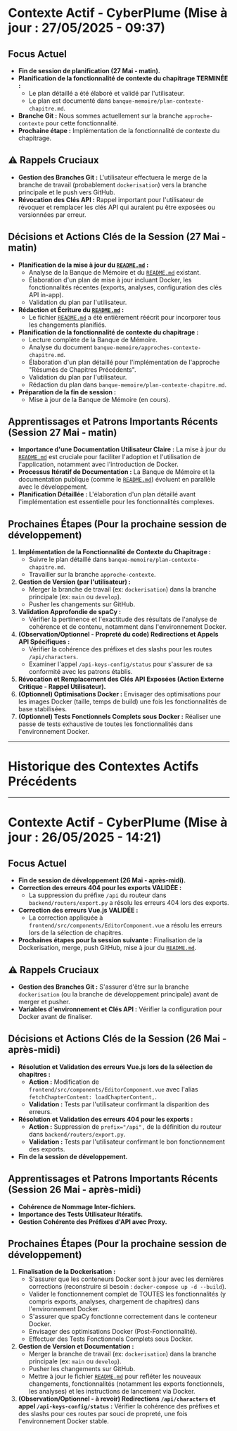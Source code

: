 # Contexte Actif - CyberPlume (Mise à jour : 27/05/2025 - 09:37)

## Focus Actuel

*   **Fin de session de planification (27 Mai - matin).**
*   **Planification de la fonctionnalité de contexte du chapitrage TERMINÉE :**
    *   Le plan détaillé a été élaboré et validé par l'utilisateur.
    *   Le plan est documenté dans `banque-memoire/plan-contexte-chapitre.md`.
*   **Branche Git :** Nous sommes actuellement sur la branche `approche-contexte` pour cette fonctionnalité.
*   **Prochaine étape :** Implémentation de la fonctionnalité de contexte du chapitrage.

## ⚠️ Rappels Cruciaux

*   **Gestion des Branches Git :** L'utilisateur effectuera le merge de la branche de travail (probablement `dockerisation`) vers la branche principale et le push vers GitHub.
*   **Révocation des Clés API :** Rappel important pour l'utilisateur de révoquer et remplacer les clés API qui auraient pu être exposées ou versionnées par erreur.

## Décisions et Actions Clés de la Session (27 Mai - matin)

*   **Planification de la mise à jour du [`README.md`](README.md) :**
    *   Analyse de la Banque de Mémoire et du [`README.md`](README.md) existant.
    *   Élaboration d'un plan de mise à jour incluant Docker, les fonctionnalités récentes (exports, analyses, configuration des clés API in-app).
    *   Validation du plan par l'utilisateur.
*   **Rédaction et Écriture du [`README.md`](README.md) :**
    *   Le fichier [`README.md`](README.md) a été entièrement réécrit pour incorporer tous les changements planifiés.
*   **Planification de la fonctionnalité de contexte du chapitrage :**
    *   Lecture complète de la Banque de Mémoire.
    *   Analyse du document `banque-memoire/approches-contexte-chapitre.md`.
    *   Élaboration d'un plan détaillé pour l'implémentation de l'approche "Résumés de Chapitres Précédents".
    *   Validation du plan par l'utilisateur.
    *   Rédaction du plan dans `banque-memoire/plan-contexte-chapitre.md`.
*   **Préparation de la fin de session :**
    *   Mise à jour de la Banque de Mémoire (en cours).

## Apprentissages et Patrons Importants Récents (Session 27 Mai - matin)

*   **Importance d'une Documentation Utilisateur Claire :** La mise à jour du [`README.md`](README.md) est cruciale pour faciliter l'adoption et l'utilisation de l'application, notamment avec l'introduction de Docker.
*   **Processus Itératif de Documentation :** La Banque de Mémoire et la documentation publique (comme le [`README.md`](README.md)) évoluent en parallèle avec le développement.
*   **Planification Détaillée :** L'élaboration d'un plan détaillé avant l'implémentation est essentielle pour les fonctionnalités complexes.

## Prochaines Étapes (Pour la prochaine session de développement)

1.  **Implémentation de la Fonctionnalité de Contexte du Chapitrage :**
    *   Suivre le plan détaillé dans `banque-memoire/plan-contexte-chapitre.md`.
    *   Travailler sur la branche `approche-contexte`.
2.  **Gestion de Version (par l'utilisateur) :**
    *   Merger la branche de travail (ex: `dockerisation`) dans la branche principale (ex: `main` ou `develop`).
    *   Pusher les changements sur GitHub.
3.  **Validation Approfondie de spaCy :**
    *   Vérifier la pertinence et l'exactitude des résultats de l'analyse de cohérence et de contenu, notamment dans l'environnement Docker.
4.  **(Observation/Optionnel - Propreté du code) Redirections et Appels API Spécifiques :**
    *   Vérifier la cohérence des préfixes et des slashs pour les routes `/api/characters`.
    *   Examiner l'appel `/api-keys-config/status` pour s'assurer de sa conformité avec les patrons établis.
5.  **Révocation et Remplacement des Clés API Exposées (Action Externe Critique - Rappel Utilisateur).**
6.  **(Optionnel) Optimisations Docker :** Envisager des optimisations pour les images Docker (taille, temps de build) une fois les fonctionnalités de base stabilisées.
7.  **(Optionnel) Tests Fonctionnels Complets sous Docker :** Réaliser une passe de tests exhaustive de toutes les fonctionnalités dans l'environnement Docker.

---
# Historique des Contextes Actifs Précédents
---

# Contexte Actif - CyberPlume (Mise à jour : 26/05/2025 - 14:21)

## Focus Actuel

*   **Fin de session de développement (26 Mai - après-midi).**
*   **Correction des erreurs 404 pour les exports VALIDÉE :**
    *   La suppression du préfixe `/api` du routeur dans `backend/routers/export.py` a résolu les erreurs 404 lors des exports.
*   **Correction des erreurs Vue.js VALIDÉE :**
    *   La correction appliquée à `frontend/src/components/EditorComponent.vue` a résolu les erreurs lors de la sélection de chapitres.
*   **Prochaines étapes pour la session suivante :** Finalisation de la Dockerisation, merge, push GitHub, mise à jour du [`README.md`](README.md).

## ⚠️ Rappels Cruciaux

*   **Gestion des Branches Git :** S'assurer d'être sur la branche `dockerisation` (ou la branche de développement principale) avant de merger et pusher.
*   **Variables d'environnement et Clés API :** Vérifier la configuration pour Docker avant de finaliser.

## Décisions et Actions Clés de la Session (26 Mai - après-midi)

*   **Résolution et Validation des erreurs Vue.js lors de la sélection de chapitres :**
    *   **Action :** Modification de `frontend/src/components/EditorComponent.vue` avec l'alias `fetchChapterContent: loadChapterContent,`.
    *   **Validation :** Tests par l'utilisateur confirmant la disparition des erreurs.
*   **Résolution et Validation des erreurs 404 pour les exports :**
    *   **Action :** Suppression de `prefix="/api",` de la définition du routeur dans `backend/routers/export.py`.
    *   **Validation :** Tests par l'utilisateur confirmant le bon fonctionnement des exports.
*   **Fin de la session de développement.**

## Apprentissages et Patrons Importants Récents (Session 26 Mai - après-midi)

*   **Cohérence de Nommage Inter-fichiers.**
*   **Importance des Tests Utilisateur Itératifs.**
*   **Gestion Cohérente des Préfixes d'API avec Proxy.**

## Prochaines Étapes (Pour la prochaine session de développement)

1.  **Finalisation de la Dockerisation :**
    *   S'assurer que les conteneurs Docker sont à jour avec les dernières corrections (reconstruire si besoin : `docker-compose up -d --build`).
    *   Valider le fonctionnement complet de TOUTES les fonctionnalités (y compris exports, analyses, chargement de chapitres) dans l'environnement Docker.
    *   S'assurer que spaCy fonctionne correctement dans le conteneur Docker.
    *   Envisager des optimisations Docker (Post-Fonctionnalité).
    *   Effectuer des Tests Fonctionnels Complets sous Docker.
2.  **Gestion de Version et Documentation :**
    *   Merger la branche de travail (ex: `dockerisation`) dans la branche principale (ex: `main` ou `develop`).
    *   Pusher les changements sur GitHub.
    *   Mettre à jour le fichier [`README.md`](README.md) pour refléter les nouveaux changements, fonctionnalités (notamment les exports fonctionnels, les analyses) et les instructions de lancement via Docker.
3.  **(Observation/Optionnel - à revoir) Redirections `/api/characters` et appel `/api-keys-config/status` :** Vérifier la cohérence des préfixes et des slashs pour ces routes par souci de propreté, une fois l'environnement Docker stable.